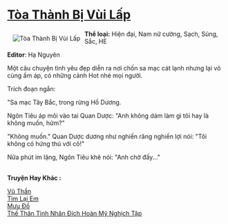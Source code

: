 <a href="https://utruyen.com/toa-thanh-bi-vui-lap/16704/" title="Tòa Thành Bị Vùi Lấp"><h1>Tòa Thành Bị Vùi Lấp</h1></a><div style="display:table"><img align="right" style="float: left; padding: 10px;" src="https://utruyen.com/images/story/200x260/toa-thanh-bi-vui-lap.jpg" alt="Tòa Thành Bị Vùi Lấp"><b>Thể loại:</b> Hiện đại, Nam nữ cường, Sạch, Sủng, Sắc, HE<p></p><b>Editor</b>: Hạ Nguyên<p></p>Một câu chuyện tình yêu đẹp diễn ra nơi chốn sa mạc cát lạnh nhưng lại vô cùng ấm áp, có những cảnh Hot nhé mọi người.<p></p>Trích đoạn ngắn:<p></p>"Sa mạc Tây Bắc, trong rừng Hồ Dương.<p></p>Ngôn Tiêu áp môi vào tai Quan Dược: "Anh không dám làm gì tôi hay là không muốn, hửm?"<p></p>"Không muốn." Quan Dược dương như nghiến răng nghiến lợi nói: "Tôi không có hứng thú với cô!"<p></p>Nửa phút im lặng, Ngôn Tiêu khẽ nói: "Anh chờ đấy..."</div><p><br><b>Truyện Hay Khác :</b></p><a href="https://utruyen.com/vu-than/19311/" alt="Vũ Thần">Vũ Thần</a><br/><a href="https://truyenngontinhay.wordpress.com/2019/10/03/tim-lai-em/" alt="Tìm Lại Em">Tìm Lại Em</a><br/><a href="https://truyenngontinhay.wordpress.com/2019/10/03/muu-do/" alt="Mưu Đồ">Mưu Đồ</a><br/><a href="https://dammyh.wordpress.com/2019/11/07/the-than-tinh-nhan-dich-hoan-my-nghich-tap/" alt="Thế Thân Tình Nhân Đích Hoàn Mỹ Nghịch Tập">Thế Thân Tình Nhân Đích Hoàn Mỹ Nghịch Tập</a><br/>